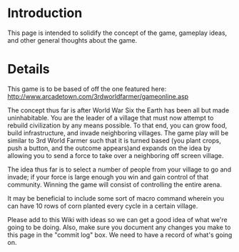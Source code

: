 # Introduction #
This page is intended to solidify the concept of the game, gameplay ideas, and other general thoughts about the game.


# Details #

This game is to be based of off the one featured here:
http://www.arcadetown.com/3rdworldfarmer/gameonline.asp

The concept thus far is after World War Six the Earth has been all but made uninhabitable. You are the leader of a village that must now attempt to rebuild civilization by any means possible. To that end, you can grow food, build infrastructure, and invade neighboring villages. The game play will be similar to 3rd World Farmer such that it is turned based (you plant crops, push a button, and the outcome appears)and expands on the idea by allowing you to send a force to take over a neighboring off screen village.

The idea thus far is to select a number of people from your village to go and invade; if your force is large enough you win and gain control of that community. Winning the game will consist of controlling the entire arena.

It may be beneficial to include some sort of macro command wherein you can have 10 rows of corn planted every cycle in a certain village.

Please add to this Wiki with ideas so we can get a good idea of what we're going to be doing. Also, make sure you document any changes you make to this page in the "commit log" box. We need to have a record of what's going on.
